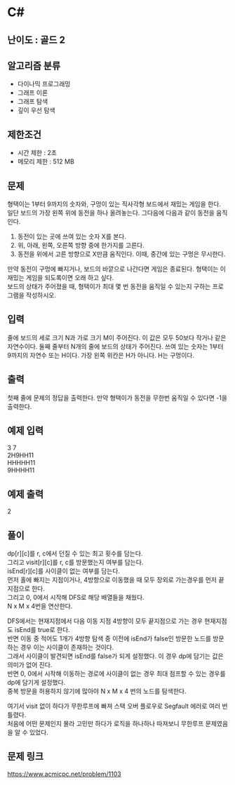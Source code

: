 # C#

## 난이도 : 골드 2

## 알고리즘 분류
  - 다이나믹 프로그래밍
  - 그래프 이론
  - 그래프 탐색
  - 깊이 우선 탐색

## 제한조건
  - 시간 제한 : 2초
  - 메모리 제한 : 512 MB

## 문제
형택이는 1부터 9까지의 숫자와, 구멍이 있는 직사각형 보드에서 재밌는 게임을 한다.<br/>
일단 보드의 가장 왼쪽 위에 동전을 하나 올려놓는다. 그다음에 다음과 같이 동전을 움직인다.<br/>

  1. 동전이 있는 곳에 쓰여 있는 숫자 X를 본다.
  2. 위, 아래, 왼쪽, 오른쪽 방향 중에 한가지를 고른다.
  3. 동전을 위에서 고른 방향으로 X만큼 움직인다. 이때, 중간에 있는 구멍은 무시한다.

만약 동전이 구멍에 빠지거나, 보드의 바깥으로 나간다면 게임은 종료된다. 형택이는 이 재밌는 게임을 되도록이면 오래 하고 싶다.<br/>
보드의 상태가 주어졌을 때, 형택이가 최대 몇 번 동전을 움직일 수 있는지 구하는 프로그램을 작성하시오.<br/>

## 입력
줄에 보드의 세로 크기 N과 가로 크기 M이 주어진다. 이 값은 모두 50보다 작거나 같은 자연수이다. 둘째 줄부터 N개의 줄에 보드의 상태가 주어진다. 쓰여 있는 숫자는 1부터 9까지의 자연수 또는 H이다. 가장 왼쪽 위칸은 H가 아니다. H는 구멍이다.<br/>

## 출력
첫째 줄에 문제의 정답을 출력한다. 만약 형택이가 동전을 무한번 움직일 수 있다면 -1을 출력한다.<br/>

## 예제 입력
3 7<br/>
2H9HH11<br/>
HHHHH11<br/>
9HHHH11<br/>

## 예제 출력
2<br/>

## 풀이
dp[r][c]를 r, c에서 던질 수 있는 최고 횟수를 담는다.<br/>
그리고 visit[r][c]를 r, c를 방문했는지 여부를 담는다.<br/>
isEnd[r][c]를 사이클이 없는 여부를 담는다.<br/>
먼저 홀에 빠지는 지점이거나, 4방향으로 이동했을 때 모두 장외로 가는경우를 먼저 끝지점으로 한다.<br/>
그리고 0, 0에서 시작해 DFS로 해당 배열들을 채웠다.<br/>
N x M x 4번을 연산한다.<br/>


DFS에서는 현재지점에서 다음 이동 지점 4방향이 모두 끝지점으로 가는 경우 현재지점도 isEnd를 true로 한다.<br/>
반면 이동 중 적어도 1개가 4방향 탐색 중 이전에 isEnd가 false인 방문한 노드를 방문하는 경우 이는 사이클이 존재하는 것이다.<br/>
그래서 사이클이 발견되면 isEnd를 false가 되게 설정했다. 이 경우 dp에 담기는 값은 의미가 없어 진다.<br/>
반면 0, 0에서 시작해 이동하는 경로에 사이클이 없는 경우 최대 점프할 수 있는 경우를 dp에 담기게 설정했다.<br/>
중복 방문을 허용하지 않기에 많아야 N x M x 4 번의 노드를 탐색한다.


여기서 visit 없이 하다가 무한루프에 빠져 스택 오버 플로우로 Segfault 에러로 여러 번 틀렸다.<br/>
처음에 어떤 문제인지 몰라 고민만 하다가 로직을 하나하나 따져보니 무한루프 문제였음을 알 수 있었다.<br/>


## 문제 링크
https://www.acmicpc.net/problem/1103